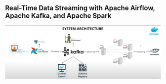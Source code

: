 ## Real-Time Data Streaming with Apache Airflow, Apache Kafka, and Apache Spark
![System Architecture](./Architecture.PNG)
